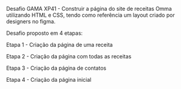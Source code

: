 Desafio GAMA XP41 - Construir a página do site de receitas Omma utilizando HTML e CSS, tendo como referência um layout criado por designers no figma.

Desafio proposto em 4 etapas:

Etapa 1 - Criação da página de uma receita

Etapa 2 - Criação da página com todas as receitas

Etapa 3 - Criação da página de contatos

Etapa 4 - Criação da página inicial
